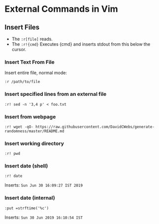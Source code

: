 External Commands in Vim
========================

Insert Files
------------
* The `:r[file]` reads.
* The `:r!{cmd}` Executes {cmd} and inserts stdout from this below the cursor. 

### Insert Text From File
Insert entire file, normal mode:

```vim
:r /path/to/file
```

### Insert specified lines from an external file

```vim
:r! sed -n '3,4 p' < foo.txt
```

### Insert from webpage

```vim
:r! wget -qO- https://raw.githubusercontent.com/DavidCWebs/generate-randomness/master/README.md
```

### Insert working directory
```vim
:r! pwd
```

### Insert date (shell)
```
:r! date
```
Inserts: `Sun Jun 30 16:09:27 IST 2019`

### Insert date (internal)
```vim
:put =strftime('%c')
```
Inserts: `Sun 30 Jun 2019 16:10:54 IST`
